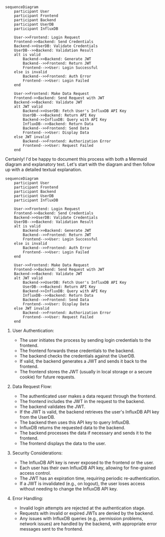 ```mermaid
sequenceDiagram
    participant User
    participant Frontend
    participant Backend
    participant UserDB
    participant InfluxDB

    User->>Frontend: Login Request
    Frontend->>Backend: Send Credentials
    Backend->>UserDB: Validate Credentials
    UserDB-->>Backend: Validation Result
    alt is valid
        Backend->>Backend: Generate JWT
        Backend-->>Frontend: Return JWT
        Frontend-->>User: Login Successful
    else is invalid
        Backend-->>Frontend: Auth Error
        Frontend-->>User: Login Failed
    end

    User->>Frontend: Make Data Request
    Frontend->>Backend: Send Request with JWT
    Backend->>Backend: Validate JWT
    alt JWT valid
        Backend->>UserDB: Fetch User's InfluxDB API Key
        UserDB-->>Backend: Return API Key
        Backend->>InfluxDB: Query with API Key
        InfluxDB-->>Backend: Return Data
        Backend-->>Frontend: Send Data
        Frontend-->>User: Display Data
    else JWT invalid
        Backend-->>Frontend: Authorization Error
        Frontend-->>User: Request Failed
    end
```

Certainly! I'd be happy to document this process with both a Mermaid diagram and explanatory text. Let's start with the diagram and then follow up with a detailed textual explanation.



```mermaid
sequenceDiagram
    participant User
    participant Frontend
    participant Backend
    participant UserDB
    participant InfluxDB

    User->>Frontend: Login Request
    Frontend->>Backend: Send Credentials
    Backend->>UserDB: Validate Credentials
    UserDB-->>Backend: Validation Result
    alt is valid
        Backend->>Backend: Generate JWT
        Backend-->>Frontend: Return JWT
        Frontend-->>User: Login Successful
    else is invalid
        Backend-->>Frontend: Auth Error
        Frontend-->>User: Login Failed
    end

    User->>Frontend: Make Data Request
    Frontend->>Backend: Send Request with JWT
    Backend->>Backend: Validate JWT
    alt JWT valid
        Backend->>UserDB: Fetch User's InfluxDB API Key
        UserDB-->>Backend: Return API Key
        Backend->>InfluxDB: Query with API Key
        InfluxDB-->>Backend: Return Data
        Backend-->>Frontend: Send Data
        Frontend-->>User: Display Data
    else JWT invalid
        Backend-->>Frontend: Authorization Error
        Frontend-->>User: Request Failed
    end

```

1. User Authentication:
   - The user initiates the process by sending login credentials to the frontend.
   - The frontend forwards these credentials to the backend.
   - The backend checks the credentials against the UserDB.
   - If valid, the backend generates a JWT and sends it back to the frontend.
   - The frontend stores the JWT (usually in local storage or a secure cookie) for future requests.

2. Data Request Flow:
   - The authenticated user makes a data request through the frontend.
   - The frontend includes the JWT in the request to the backend.
   - The backend validates the JWT.
   - If the JWT is valid, the backend retrieves the user's InfluxDB API key from the UserDB.
   - The backend then uses this API key to query InfluxDB.
   - InfluxDB returns the requested data to the backend.
   - The backend processes the data if necessary and sends it to the frontend.
   - The frontend displays the data to the user.

3. Security Considerations:
   - The InfluxDB API key is never exposed to the frontend or the user.
   - Each user has their own InfluxDB API key, allowing for fine-grained access control.
   - The JWT has an expiration time, requiring periodic re-authentication.
   - If a JWT is invalidated (e.g., on logout), the user loses access without needing to change the InfluxDB API key.

4. Error Handling:
   - Invalid login attempts are rejected at the authentication stage.
   - Requests with invalid or expired JWTs are denied by the backend.
   - Any issues with InfluxDB queries (e.g., permission problems, network issues) are handled by the backend, with appropriate error messages sent to the frontend.
